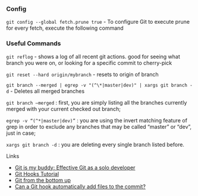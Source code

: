 ### Config

`git config --global fetch.prune true` - To configure Git to execute prune for every fetch, execute the following command


### Useful Commands

`git reflog` - shows a log of all recent git actions. good for seeing what branch you were on, or looking for a specific commit to cherry-pick

`git reset --hard origin/mybranch` - resets to origin of branch

`git branch --merged | egrep -v "(^\*|master|dev)" | xargs git branch -d` - Deletes all merged branches

`git branch –merged` : first, you are simply listing all the branches currently merged with your current checked out branch;

`egrep -v “(^*|master|dev)”` : you are using the invert matching feature of grep in order to exclude any branches that may be called “master” or “dev”, just in case;

`xargs git branch -d` : you are deleting every single branch listed before.


Links 

- [Git is my buddy: Effective Git as a solo developer](https://mikkel.ca/blog/git-is-my-buddy-effective-solo-developer/)
- [Git Hooks Tutorial](https://www.digitalocean.com/community/tutorials/how-to-use-git-hooks-to-automate-development-and-deployment-tasks)
- [Git from the bottom up](https://jwiegley.github.io/git-from-the-bottom-up/)
- [Can a Git hook automatically add files to the commit?](https://stackoverflow.com/questions/3284292/can-a-git-hook-automatically-add-files-to-the-commit/12802592#12802592)
